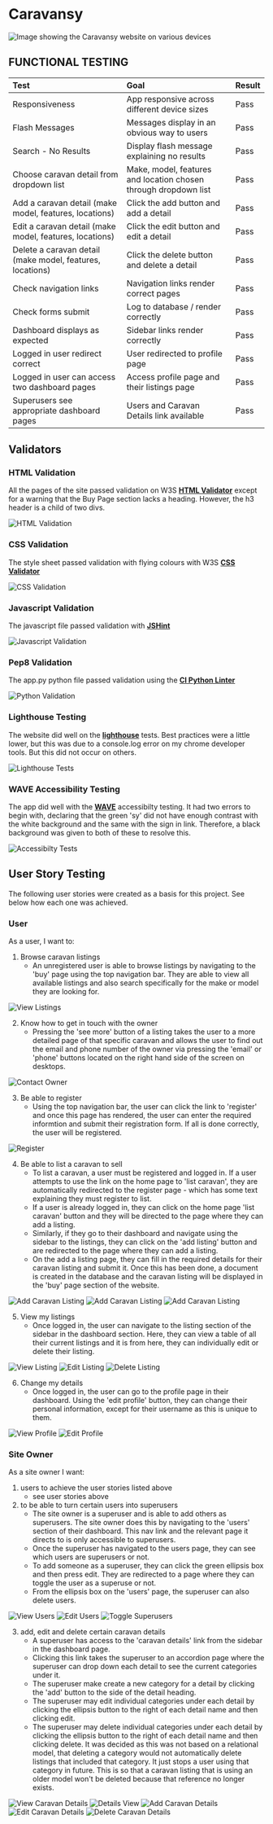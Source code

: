 # Caravansy

![Image showing the Caravansy website on various devices](/static/readme-images/testing/responsive-home-screen.webp "Caravansy")

## FUNCTIONAL TESTING

| Test| Goal | Result |
| :--- | :--- | :--- |
| Responsiveness | App responsive across different device sizes | Pass |
| Flash Messages | Messages display in an obvious way to users | Pass |
| Search - No Results | Display flash message explaining no results | Pass |
| Choose caravan detail from dropdown list | Make, model, features and location chosen through dropdown list | Pass |
| Add a caravan detail (make model, features, locations) | Click the add button and add a detail | Pass |
| Edit a  caravan detail (make model, features, locations) | Click the edit button and edit a detail | Pass |
| Delete a caravan detail (make model, features, locations) | Click the delete button and delete a detail | Pass |
| Check navigation links | Navigation links render correct pages | Pass |
| Check forms submit | Log to database / render correctly | Pass |
| Dashboard displays as expected | Sidebar links render correctly | Pass |
| Logged in user redirect correct | User redirected to profile page | Pass |
| Logged in user can access two dashboard pages | Access profile page and their listings page | Pass |
| Superusers see appropriate dashboard pages | Users and Caravan Details link available | Pass |

## Validators

### HTML Validation
All the pages of the site passed validation on W3S **[HTML Validator](https://validator.w3.org/)** except for a warning that the Buy Page section lacks a heading. However, the h3 header is a child of two divs.

![HTML Validation](/static/readme-images/testing/html-validation.webp "HTML Validation")

### CSS Validation
The style sheet passed validation with flying colours with W3S **[CSS Validator](https://jigsaw.w3.org/css-validator/)**

![CSS Validation](/static/readme-images/testing/css-validation.webp "CSS Validation")

### Javascript Validation
The javascript file passed validation with **[JSHint](https://jshint.com/)**

![Javascript Validation](/static/readme-images/testing/jshint-validation.webp "Javascript Validation")

### Pep8 Validation
The app.py python file passed validation using the **[CI Python Linter](https://pep8ci.herokuapp.com/#)**

![Python Validation](/static/readme-images/testing/pep8-validation.png "Python Validation")

### Lighthouse Testing
The website did well on the **[lighthouse](https://chrome.google.com/webstore/detail/lighthouse/blipmdconlkpinefehnmjammfjpmpbjk)** tests. Best practices were a little lower, but this was due to a console.log error on my chrome developer tools. But this did not occur on others.

![Lighthouse Tests](/static/readme-images/testing/lighthouse-screenshot.webp "Lighthouse Tests")

### WAVE Accessibility Testing
The app did well with the **[WAVE](https://wave.webaim.org/)** accessibilty testing. It had two errors to begin with, declaring that the green 'sy' did not have enough contrast with the white background and the same with the sign in link. Therefore, a black background was given to both of these to resolve this.

![Accessibilty Tests](/static/readme-images/testing/wave-accessibility-screenshot.webp "Accessibilty Tests")

## User Story Testing
The following user stories were created as a basis for this project. See below how each one was achieved.

### User
As a user, I want to:

1. Browse caravan listings
    - An unregistered user is able to browse listings by navigating to the 'buy' page using the top navigation bar. They are able to view all available listings and also search specifically for the make or model they are looking for.

![View Listings](/static/readme-images/testing/user-stories/view-listings.webp "View Listings")

2. Know how to get in touch with the owner
    - Pressing the 'see more' button of a listing takes the user to a more detailed page of that specific caravan and allows the user to find out the email and phone number of the owner via pressing the 'email' or 'phone' buttons located on the right hand side of the screen on desktops.

![Contact Owner](/static/readme-images/testing/user-stories/contact-owner.webp "Contact Owner")

3. Be able to register
    - Using the top navigation bar, the user can click the link to 'register' and once this page has rendered, the user can enter the required informtion and submit their registration form. If all is done correctly, the user will be registered.

![Register](/static/readme-images/testing/user-stories/register.webp "Register")

4. Be able to list a caravan to sell
    - To list a caravan, a user must be registered and logged in. If a user attempts to use the link on the home page to 'list caravan', they are automatically redirected to the register page - which has some text explaining they must register to list.
    - If a user is already logged in, they can click on the home page 'list caravan' button and they will be directed to the page where they can add a listing.
    - Similarly, if they go to their dashboard and navigate using the sidebar to the listings, they can click on the 'add listing' button and are redirected to the page where they can add a listing.
    - On the add a listing page, they can fill in the required details for their caravan listing and submit it. Once this has been done, a document is created in the database and the caravan listing will be displayed in the 'buy' page section of the website.

![Add Caravan Listing](/static/readme-images/testing/user-stories/add-listing-home-button.webp "Add Caravan Listing")
![Add Caravan Listing](/static/readme-images/testing/user-stories/view-edit-personal-listing.webp "Add Caravan Listing")
![Add Caravan Listing](/static/readme-images/testing/user-stories/add-caravan-listing.webp "Add Caravan Listing")

5. View my listings
    - Once logged in, the user can navigate to the listing section of the sidebar in the dashboard section. Here, they can view a table of all their current listings and it is from here, they can individually edit or delete their listing.

![View Listing](/static/readme-images/testing/user-stories/view-personal-listings.webp "View Listing")
![Edit Listing](/static/readme-images/testing/user-stories/edit-caravan-listing.webp "Edit Listing")
![Delete Listing](/static/readme-images/testing/user-stories/delete-caravan-listing.webp "Delete Listing")

6. Change my details
    - Once logged in, the user can go to the profile page in their dashboard. Using the 'edit profile' button, they can change their personal information, except for their username as this is unique to them.

![View Profile](/static/readme-images/testing/user-stories/edit-profile-button.webp "View Profile")
![Edit Profile](/static/readme-images/testing/user-stories/edit-profile.webp "Edit Profile")

### Site Owner
As a site owner I want:
1. users to achieve the user stories listed above
    - see user stories above
2. to be able to turn certain users into superusers
    - The site owner is a superuser and is able to add others as superusers. The site owner does this by navigating to the 'users' section of their dashboard. This nav link and the relevant page it directs to is only accessible to superusers.
    - Once the superuser has navigated to the users page, they can see which users are superusers or not. 
    - To add someone as a superuser, they can click the green ellipsis box and then press edit. They are redirected to a page where they can toggle the user as a superuse or not.
    - From the ellipsis box on the 'users' page, the superuser can also delete users.

![View Users](/static/readme-images/testing/user-stories/view-users.webp "View Users")
![Edit Users](/static/readme-images/testing/user-stories/edit-users.webp "Edit Users")
![Toggle Superusers](/static/readme-images/testing/user-stories/toggle-users.webp "Toggle Superusers")

3. add, edit and delete certain caravan details
    - A superuser has access to the 'caravan details' link from the sidebar in the dashboard page.
    - Clicking this link takes the superuser to an accordion page where the superuser can drop down each detail to see the current categories under it.
    - The superuser make create a new category for a detail by clicking the 'add' button to the side of the detail heading.
    - The superuser may edit individual categories under each detail by clicking the ellipsis button to the right of each detail name and then clicking edit.
    - The superuser may delete individual categories under each detail by clicking the ellipsis button to the right of each detail name and then clicking delete. It was decided as this was not based on a relational model, that deleting a category would not automatically delete listings that included that category. It just stops a user using that category in future. This is so that a caravan listing that is using an older model won't be deleted because that reference no longer exists.

![View Caravan Details](/static/readme-images/testing/user-stories/caravan-details-page.webp "View Caravan Details")
![Details View](/static/readme-images/testing/user-stories/ellipsis-caravan-details.webp "Details View")
![Add Caravan Details](/static/readme-images/testing/user-stories/add-caravan-detail.webp "Add Caravan Details")
![Edit Caravan Details](/static/readme-images/testing/user-stories/edit-caravan-details.webp "Edit Caravan Details")
![Delete Caravan Details](/static/readme-images/testing/user-stories/delete-caravan-details.webp "Delete Caravan Details")